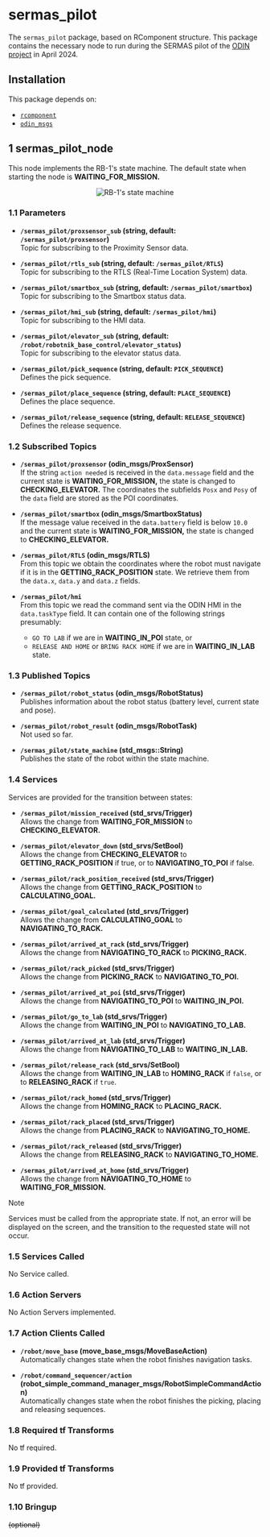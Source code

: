 # sermas_pilot

The `sermas_pilot` package, based on RComponent structure. This package contains the necessary node to run during the SERMAS pilot of the [ODIN project](https://odin-smarthospitals.eu/) in April 2024.

## Installation

This package depends on:
- [`rcomponent`](https://github.com/RobotnikAutomation/rcomponent)
- [`odin_msgs`](https://github.com/RobotnikAutomation/odin_msgs)


## 1 sermas_pilot_node

This node implements the RB-1's state machine. The default state when starting the node is **WAITING_FOR_MISSION.**

<p align="center">
  <img src="docs/diagrams/sermas_pilot.svg" alt="RB-1's state machine" />
</p>

### 1.1 Parameters

* **`/sermas_pilot/proxsensor_sub` (string, default: `/sermas_pilot/proxsensor`)**\
  Topic for subscribing to the Proximity Sensor data.

* **`/sermas_pilot/rtls_sub` (string, default: `/sermas_pilot/RTLS`)**\
  Topic for subscribing to the RTLS (Real-Time Location System) data.

* **`/sermas_pilot/smartbox_sub` (string, default: `/sermas_pilot/smartbox`)**\
  Topic for subscribing to the Smartbox status data.

* **`/sermas_pilot/hmi_sub` (string, default: `/sermas_pilot/hmi`)**\
  Topic for subscribing to the HMI data.

* **`/sermas_pilot/elevator_sub` (string, default: `/robot/robotnik_base_control/elevator_status`)**\
  Topic for subscribing to the elevator status data.

* **`/sermas_pilot/pick_sequence` (string, default: `PICK_SEQUENCE`)**\
  Defines the pick sequence.

* **`/sermas_pilot/place_sequence` (string, default: `PLACE_SEQUENCE`)**\
  Defines the place sequence.

* **`/sermas_pilot/release_sequence` (string, default: `RELEASE_SEQUENCE`)**\
  Defines the release sequence.
   
### 1.2 Subscribed Topics

* **`/sermas_pilot/proxsensor` (odin_msgs/ProxSensor)**\
  If the string `action needed` is received in the `data.message` field and the current state is **WAITING_FOR_MISSION,** the state is changed to **CHECKING_ELEVATOR.** The coordinates the subfields `Posx` and `Posy` of the `data` field are stored as the POI coordinates.

* **`/sermas_pilot/smartbox` (odin_msgs/SmartboxStatus)**\
  If the message value received in the `data.battery` field is below `10.0` and the current state is **WAITING_FOR_MISSION,** the state is changed to **CHECKING_ELEVATOR.**

* **`/sermas_pilot/RTLS` (odin_msgs/RTLS)**\
  From this topic we obtain the coordinates where the robot must navigate if it is in the **GETTING_RACK_POSITION** state. We retrieve them from the `data.x`, `data.y` and `data.z` fields.

* **`/sermas_pilot/hmi`**\
  From this topic we read the command sent via the ODIN HMI in the `data.taskType` field. It can contain one of the following strings presumably:
  * `GO TO LAB` if we are in **WAITING_IN_POI** state, or
  * `RELEASE AND HOME` or `BRING RACK HOME` if we are in **WAITING_IN_LAB** state.

### 1.3 Published Topics

* **`/sermas_pilot/robot_status` (odin_msgs/RobotStatus)**\
  Publishes information about the robot status (battery level, current state and pose).

* **`/sermas_pilot/robot_result` (odin_msgs/RobotTask)**\
  Not used so far.

* **`/sermas_pilot/state_machine` (std_msgs::String)**\
  Publishes the state of the robot within the state machine.

### 1.4 Services

Services are provided for the transition between states:

* **`/sermas_pilot/mission_received` (std_srvs/Trigger)**\
  Allows the change from **WAITING_FOR_MISSION** to **CHECKING_ELEVATOR.**

* **`/sermas_pilot/elevator_down` (std_srvs/SetBool)**\
  Allows the change from **CHECKING_ELEVATOR** to **GETTING_RACK_POSITION** if true, or to **NAVIGATING_TO_POI** if false.

* **`/sermas_pilot/rack_position_received` (std_srvs/Trigger)**\
  Allows the change from **GETTING_RACK_POSITION** to **CALCULATING_GOAL.**

* **`/sermas_pilot/goal_calculated` (std_srvs/Trigger)**\
  Allows the change from **CALCULATING_GOAL** to **NAVIGATING_TO_RACK.**

* **`/sermas_pilot/arrived_at_rack` (std_srvs/Trigger)**\
  Allows the change from **NAVIGATING_TO_RACK** to **PICKING_RACK.**

* **`/sermas_pilot/rack_picked` (std_srvs/Trigger)**\
  Allows the change from **PICKING_RACK** to **NAVIGATING_TO_POI.**

* **`/sermas_pilot/arrived_at_poi` (std_srvs/Trigger)**\
  Allows the change from **NAVIGATING_TO_POI** to **WAITING_IN_POI.**

* **`/sermas_pilot/go_to_lab` (std_srvs/Trigger)**\
  Allows the change from **WAITING_IN_POI** to **NAVIGATING_TO_LAB.**

* **`/sermas_pilot/arrived_at_lab` (std_srvs/Trigger)**\
  Allows the change from **NAVIGATING_TO_LAB** to **WAITING_IN_LAB.**

* **`/sermas_pilot/release_rack` (std_srvs/SetBool)**\
  Allows the change from **WAITING_IN_LAB** to **HOMING_RACK** if `false`, or to **RELEASING_RACK** if `true`.

* **`/sermas_pilot/rack_homed` (std_srvs/Trigger)**\
  Allows the change from **HOMING_RACK** to **PLACING_RACK.**

* **`/sermas_pilot/rack_placed` (std_srvs/Trigger)**\
  Allows the change from **PLACING_RACK** to **NAVIGATING_TO_HOME.**

* **`/sermas_pilot/rack_released` (std_srvs/Trigger)**\
  Allows the change from **RELEASING_RACK** to **NAVIGATING_TO_HOME.**

* **`/sermas_pilot/arrived_at_home` (std_srvs/Trigger)**\
  Allows the change from **NAVIGATING_TO_HOME** to **WAITING_FOR_MISSION.**

> [!NOTE]
> Services must be called from the appropriate state. If not, an error will be displayed on the screen, and the transition to the requested state will not occur.

### 1.5 Services Called

No Service called.

### 1.6 Action Servers

No Action Servers implemented.

### 1.7 Action Clients Called

* **`/robot/move_base` (move_base_msgs/MoveBaseAction)**\
  Automatically changes state when the robot finishes navigation tasks.

* **`/robot/command_sequencer/action` (robot_simple_command_manager_msgs/RobotSimpleCommandAction)**\
  Automatically changes state when the robot finishes the picking, placing and releasing sequences.

### 1.8 Required tf Transforms

No tf required.

### 1.9 Provided tf Transforms

No tf provided.

### 1.10 Bringup

~~(optional)~~
